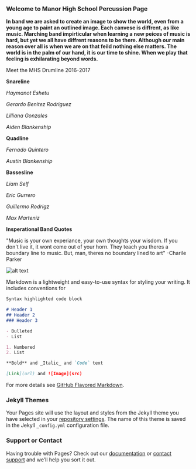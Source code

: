 ### **Welcome to Manor High School Percussion Page**


**In band we are asked to create an image to show the world, even from a young age to paint an outlined image. Each canvese  is diffrent, as like music. Marching band impirticular when learning a new peices of music is hard, but yet we all have diffrent reasons to be there. Although our main reason over all is when we are on that feild nothing else matters. The world is in the palm of our hand, it is our time to shine. When we play that feeling is exhilarating beyond words.**


Meet the MHS Drumline 
2016-2017 


**Snareline**


_Haymanot Eshetu_

_Gerardo Benitez Rodriguez_

_Lilliana Gonzales_

_Aiden Blankenship_

**Quadline**


_Fernado Quintero_ 

_Austin Blankenship_

**Bassesline** 


_Liam Self_ 

_Eric Gurrero_

_Guillermo Rodrigz_

_Max Marteniz_ 


**Insperational Band Quotes**

"Music is your own experiance, your own thoughts your wisdom. If you don't live it, it wont come out of your horn. They teach you theres a boundary line to music. But, man, theres no boundary lined to art"
-Charile Parker 




<img src="https://fineartamerica.com/featured/the-marching-band-lyudmila-tomova.html" alt="alt text" title="Title" />




Markdown is a lightweight and easy-to-use syntax for styling your writing. It includes conventions for

```markdown
Syntax highlighted code block

# Header 1
## Header 2
### Header 3

- Bulleted
- List

1. Numbered
2. List

**Bold** and _Italic_ and `Code` text

[Link](url) and ![Image](src)
```

For more details see [GitHub Flavored Markdown](https://guides.github.com/features/mastering-markdown/).

### Jekyll Themes

Your Pages site will use the layout and styles from the Jekyll theme you have selected in your [repository settings](https://github.com/Lily101104/lily101104.github.io/settings). The name of this theme is saved in the Jekyll `_config.yml` configuration file.

### Support or Contact

Having trouble with Pages? Check out our [documentation](https://help.github.com/categories/github-pages-basics/) or [contact support](https://github.com/contact) and we’ll help you sort it out.
